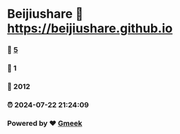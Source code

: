# Beijiushare :link: https://beijiushare.github.io 
### :page_facing_up: [5](https://beijiushare.github.io/tag.html) 
### :speech_balloon: 1 
### :hibiscus: 2012 
### :alarm_clock: 2024-07-22 21:24:09 
### Powered by :heart: [Gmeek](https://github.com/Meekdai/Gmeek)
